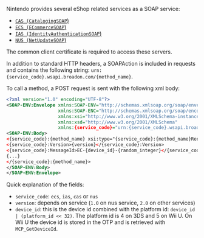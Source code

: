 Nintendo provides several eShop related services as a SOAP service:

* [`CAS (CatalogingSOAP`)](CAS-Server)
* [`ECS (ECommerceSOAP`)](ECS-Server)
* [`IAS (IdentityAuthenticationSOAP`)](IAS-Server)
* [`NUS (NetUpdateSOAP`)](NUS-Server)

The common client certificate is required to access these servers.

In addition to standard HTTP headers, a SOAPAction is included in requests and contains the following string: `urn:{service_code}.wsapi.broadon.com/{method_name}`.

To call a method, a POST request is sent with the following xml body:

```xml
<?xml version="1.0" encoding="UTF-8"?>
<SOAP-ENV:Envelope xmlns:SOAP-ENV="http://schemas.xmlsoap.org/soap/envelope/"
                   xmlns:SOAP-ENC="http://schemas.xmlsoap.org/soap/encoding/"
                   xmlns:xsi="http://www.w3.org/2001/XMLSchema-instance"
                   xmlns:xsd="http://www.w3.org/2001/XMLSchema"
                   xmlns:{service_code}="urn:{service_code}.wsapi.broadon.com">
<SOAP-ENV:Body>
<{service_code}:{method_name} xsi:type="{service_code}:{method_name}RequestType">
<{service_code}:Version>{version}</{service_code}:Version>
<{service_code}:MessageId>EC-{device_id}-{random_integer}</{service_code}:MessageId>
{...}
</{service_code}:{method_name}>
</SOAP-ENV:Body>
</SOAP-ENV:Envelope>
```

Quick explanation of the fields:

* `service_code`: `ecs`, `ias`, `cas` or `nus`
* `version`: depends on service (`1.0` on nus service, `2.0` on other services)
* `device_id`: this is the device id combined with the platform id: `device_id | (platform_id << 32)`. The platform id is 4 on 3DS and 5 on Wii U. On Wii U the device id is stored in the OTP and is retrieved with `MCP_GetDeviceId`.
